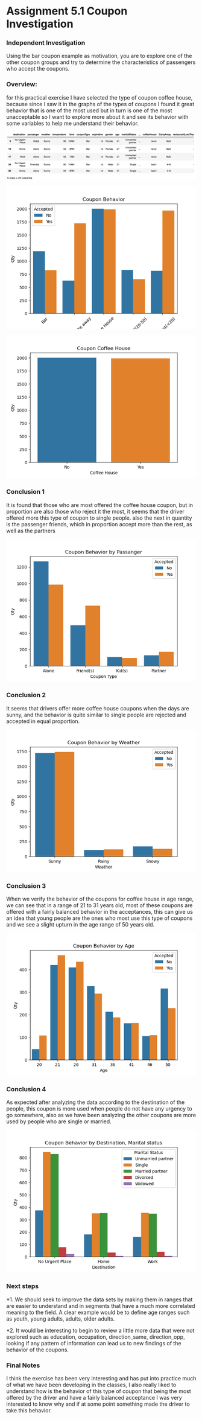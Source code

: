# Assignment 5.1 Coupon Investigation

### Independent Investigation

Using the bar coupon example as motivation, you are to explore one of the other coupon groups and try to determine the characteristics of passengers who accept the coupons.

### Overview:

for this practical exercise I have selected the type of coupon coffee house, because since I saw it in the graphs of the types of coupons I found it great behavior that is one of the most used but in turn is one of the most unacceptable so I want to explore more about it and see its behavior with some variables to help me understand their behavior.

![](images/data1.png)

![](images/fig1.png)

![](images/fig2.png)

### Conclusion 1
It is found that those who are most offered the coffee house coupon, but in proportion are also those who reject it the most, it seems that the driver offered more this type of coupon to single people. also the next in quantity is the passenger friends, which in proportion accept more than the rest, as well as the partners

![](images/fig3.png)

### Conclusion 2
It seems that drivers offer more coffee house coupons when the days are sunny, and the behavior is quite similar to single people are rejected and accepted in equal proportion.

![](images/fig4.png)

### Conclusion 3
When we verify the behavior of the coupons for coffee house in age range, we can see that in a range of 21 to 31 years old, most of these coupons are offered with a fairly balanced behavior in the acceptances, this can give us an idea that young people are the ones who most use this type of coupons and we see a slight upturn in the age range of 50 years old.

![](images/fig5.png)

### Conclusion 4
As expected after analyzing the data according to the destination of the people, this coupon is more used when people do not have any urgency to go somewhere, also as we have been analyzing the other coupons are more used by people who are single or married.

![](images/fig6.png)

### Next steps
*1. We should seek to improve the data sets by making them in ranges that are easier to understand and in segments that have a much more correlated meaning to the field. A clear example would be to define age ranges such as youth, young adults, adults, older adults. 

*2. It would be interesting to begin to review a little more data that were not explored such as education, occupation, direction_same, direction_opp, looking if any pattern of information can lead us to new findings of the behavior of the coupons.

### Final Notes
I think the exercise has been very interesting and has put into practice much of what we have been developing in the classes, I also really liked to understand how is the behavior of this type of coupon that being the most offered by the driver and have a fairly balanced acceptance I was very interested to know why and if at some point something made the driver to take this behavior.
